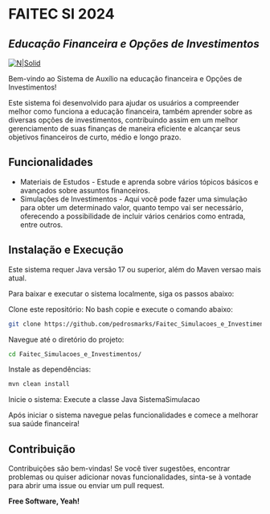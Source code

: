 # FAITEC SI 2024
## _Educação Financeira e Opções de Investimentos_

[![N|Solid](https://programandomais.wordpress.com/wp-content/uploads/2013/10/faitec1.png?w=300)](https://www.fai-mg.br/portal/eventos/faitec)

Bem-vindo ao Sistema de Auxílio na educação financeira e Opções de Investimentos!

Este sistema foi desenvolvido para ajudar os usuários a compreender melhor como funciona a educação financeira, também aprender sobre as diversas opções de investimentos, contribuindo assim em um melhor gerenciamento de suas finanças de maneira eficiente e alcançar seus objetivos financeiros de curto, médio e longo prazo.

## Funcionalidades
- Materiais de Estudos - Estude e aprenda sobre vários tópicos básicos e avançados sobre assuntos financeiros.
- Simulações de Investimentos - Aqui você pode fazer uma simulação para obter um determinado valor, quanto tempo vai ser necessário, oferecendo a possibilidade de incluir vários cenários como entrada, entre outros.

## Instalação e Execução

Este sistema requer Java versão 17 ou superior, além do Maven versao mais atual.

Para baixar e executar o sistema localmente, siga os passos abaixo:


Clone este repositório:
No bash copie e execute o comando abaixo:

```sh
git clone https://github.com/pedrosmarks/Faitec_Simulacoes_e_Investimentos.git
```

Navegue até o diretório do projeto:
```sh
cd Faitec_Simulacoes_e_Investimentos/
```

Instale as dependências:
```sh
mvn clean install
```

Inicie o sistema:
Execute a classe Java SistemaSimulacao

Após iniciar o sistema navegue pelas funcionalidades e comece a melhorar sua saúde financeira!

## Contribuição
Contribuições são bem-vindas! Se você tiver sugestões, encontrar problemas ou quiser adicionar novas funcionalidades, sinta-se à vontade para abrir uma issue ou enviar um pull request.

**Free Software, Yeah!**


